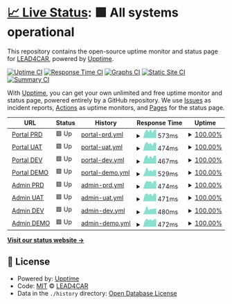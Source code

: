 # [📈 Live Status](https://status.lead4car.de): <!--live status--> **🟩 All systems operational**

This repository contains the open-source uptime monitor and status page for [LEAD4CAR](https://lead4car.de), powered by [Upptime](https://github.com/upptime/upptime).

[![Uptime CI](https://github.com/LEAD4CAR/status/workflows/Uptime%20CI/badge.svg)](https://github.com/LEAD4CAR/status/actions?query=workflow%3A%22Uptime+CI%22)
[![Response Time CI](https://github.com/LEAD4CAR/status/workflows/Response%20Time%20CI/badge.svg)](https://github.com/LEAD4CAR/status/actions?query=workflow%3A%22Response+Time+CI%22)
[![Graphs CI](https://github.com/LEAD4CAR/status/workflows/Graphs%20CI/badge.svg)](https://github.com/LEAD4CAR/status/actions?query=workflow%3A%22Graphs+CI%22)
[![Static Site CI](https://github.com/LEAD4CAR/status/workflows/Static%20Site%20CI/badge.svg)](https://github.com/LEAD4CAR/status/actions?query=workflow%3A%22Static+Site+CI%22)
[![Summary CI](https://github.com/LEAD4CAR/status/workflows/Summary%20CI/badge.svg)](https://github.com/LEAD4CAR/status/actions?query=workflow%3A%22Summary+CI%22)

With [Upptime](https://upptime.js.org), you can get your own unlimited and free uptime monitor and status page, powered entirely by a GitHub repository. We use [Issues](https://github.com/LEAD4CAR/status/issues) as incident reports, [Actions](https://github.com/LEAD4CAR/status/actions) as uptime monitors, and [Pages](https://status.lead4car.de) for the status page.

<!--start: status pages-->
<!-- This summary is generated by Upptime (https://github.com/upptime/upptime) -->
<!-- Do not edit this manually, your changes will be overwritten -->
<!-- prettier-ignore -->
| URL | Status | History | Response Time | Uptime |
| --- | ------ | ------- | ------------- | ------ |
| <img alt="" src="https://favicons.githubusercontent.com/portal.lead4car.de" height="13"> [Portal PRD](https://portal.lead4car.de/) | 🟩 Up | [portal-prd.yml](https://github.com/LEAD4CAR/status/commits/HEAD/history/portal-prd.yml) | <details><summary><img alt="Response time graph" src="./graphs/portal-prd/response-time-week.png" height="20"> 573ms</summary><br><a href="https://status.lead4car.de/history/portal-prd"><img alt="Response time 594" src="https://img.shields.io/endpoint?url=https%3A%2F%2Fraw.githubusercontent.com%2FLEAD4CAR%2Fstatus%2FHEAD%2Fapi%2Fportal-prd%2Fresponse-time.json"></a><br><a href="https://status.lead4car.de/history/portal-prd"><img alt="24-hour response time 461" src="https://img.shields.io/endpoint?url=https%3A%2F%2Fraw.githubusercontent.com%2FLEAD4CAR%2Fstatus%2FHEAD%2Fapi%2Fportal-prd%2Fresponse-time-day.json"></a><br><a href="https://status.lead4car.de/history/portal-prd"><img alt="7-day response time 573" src="https://img.shields.io/endpoint?url=https%3A%2F%2Fraw.githubusercontent.com%2FLEAD4CAR%2Fstatus%2FHEAD%2Fapi%2Fportal-prd%2Fresponse-time-week.json"></a><br><a href="https://status.lead4car.de/history/portal-prd"><img alt="30-day response time 594" src="https://img.shields.io/endpoint?url=https%3A%2F%2Fraw.githubusercontent.com%2FLEAD4CAR%2Fstatus%2FHEAD%2Fapi%2Fportal-prd%2Fresponse-time-month.json"></a><br><a href="https://status.lead4car.de/history/portal-prd"><img alt="1-year response time 594" src="https://img.shields.io/endpoint?url=https%3A%2F%2Fraw.githubusercontent.com%2FLEAD4CAR%2Fstatus%2FHEAD%2Fapi%2Fportal-prd%2Fresponse-time-year.json"></a></details> | <details><summary><a href="https://status.lead4car.de/history/portal-prd">100.00%</a></summary><a href="https://status.lead4car.de/history/portal-prd"><img alt="All-time uptime 100.00%" src="https://img.shields.io/endpoint?url=https%3A%2F%2Fraw.githubusercontent.com%2FLEAD4CAR%2Fstatus%2FHEAD%2Fapi%2Fportal-prd%2Fuptime.json"></a><br><a href="https://status.lead4car.de/history/portal-prd"><img alt="24-hour uptime 100.00%" src="https://img.shields.io/endpoint?url=https%3A%2F%2Fraw.githubusercontent.com%2FLEAD4CAR%2Fstatus%2FHEAD%2Fapi%2Fportal-prd%2Fuptime-day.json"></a><br><a href="https://status.lead4car.de/history/portal-prd"><img alt="7-day uptime 100.00%" src="https://img.shields.io/endpoint?url=https%3A%2F%2Fraw.githubusercontent.com%2FLEAD4CAR%2Fstatus%2FHEAD%2Fapi%2Fportal-prd%2Fuptime-week.json"></a><br><a href="https://status.lead4car.de/history/portal-prd"><img alt="30-day uptime 100.00%" src="https://img.shields.io/endpoint?url=https%3A%2F%2Fraw.githubusercontent.com%2FLEAD4CAR%2Fstatus%2FHEAD%2Fapi%2Fportal-prd%2Fuptime-month.json"></a><br><a href="https://status.lead4car.de/history/portal-prd"><img alt="1-year uptime 100.00%" src="https://img.shields.io/endpoint?url=https%3A%2F%2Fraw.githubusercontent.com%2FLEAD4CAR%2Fstatus%2FHEAD%2Fapi%2Fportal-prd%2Fuptime-year.json"></a></details>
| <img alt="" src="https://favicons.githubusercontent.com/uat.lead4car.de" height="13"> [Portal UAT](https://uat.lead4car.de/) | 🟩 Up | [portal-uat.yml](https://github.com/LEAD4CAR/status/commits/HEAD/history/portal-uat.yml) | <details><summary><img alt="Response time graph" src="./graphs/portal-uat/response-time-week.png" height="20"> 474ms</summary><br><a href="https://status.lead4car.de/history/portal-uat"><img alt="Response time 522" src="https://img.shields.io/endpoint?url=https%3A%2F%2Fraw.githubusercontent.com%2FLEAD4CAR%2Fstatus%2FHEAD%2Fapi%2Fportal-uat%2Fresponse-time.json"></a><br><a href="https://status.lead4car.de/history/portal-uat"><img alt="24-hour response time 362" src="https://img.shields.io/endpoint?url=https%3A%2F%2Fraw.githubusercontent.com%2FLEAD4CAR%2Fstatus%2FHEAD%2Fapi%2Fportal-uat%2Fresponse-time-day.json"></a><br><a href="https://status.lead4car.de/history/portal-uat"><img alt="7-day response time 474" src="https://img.shields.io/endpoint?url=https%3A%2F%2Fraw.githubusercontent.com%2FLEAD4CAR%2Fstatus%2FHEAD%2Fapi%2Fportal-uat%2Fresponse-time-week.json"></a><br><a href="https://status.lead4car.de/history/portal-uat"><img alt="30-day response time 522" src="https://img.shields.io/endpoint?url=https%3A%2F%2Fraw.githubusercontent.com%2FLEAD4CAR%2Fstatus%2FHEAD%2Fapi%2Fportal-uat%2Fresponse-time-month.json"></a><br><a href="https://status.lead4car.de/history/portal-uat"><img alt="1-year response time 522" src="https://img.shields.io/endpoint?url=https%3A%2F%2Fraw.githubusercontent.com%2FLEAD4CAR%2Fstatus%2FHEAD%2Fapi%2Fportal-uat%2Fresponse-time-year.json"></a></details> | <details><summary><a href="https://status.lead4car.de/history/portal-uat">100.00%</a></summary><a href="https://status.lead4car.de/history/portal-uat"><img alt="All-time uptime 100.00%" src="https://img.shields.io/endpoint?url=https%3A%2F%2Fraw.githubusercontent.com%2FLEAD4CAR%2Fstatus%2FHEAD%2Fapi%2Fportal-uat%2Fuptime.json"></a><br><a href="https://status.lead4car.de/history/portal-uat"><img alt="24-hour uptime 100.00%" src="https://img.shields.io/endpoint?url=https%3A%2F%2Fraw.githubusercontent.com%2FLEAD4CAR%2Fstatus%2FHEAD%2Fapi%2Fportal-uat%2Fuptime-day.json"></a><br><a href="https://status.lead4car.de/history/portal-uat"><img alt="7-day uptime 100.00%" src="https://img.shields.io/endpoint?url=https%3A%2F%2Fraw.githubusercontent.com%2FLEAD4CAR%2Fstatus%2FHEAD%2Fapi%2Fportal-uat%2Fuptime-week.json"></a><br><a href="https://status.lead4car.de/history/portal-uat"><img alt="30-day uptime 100.00%" src="https://img.shields.io/endpoint?url=https%3A%2F%2Fraw.githubusercontent.com%2FLEAD4CAR%2Fstatus%2FHEAD%2Fapi%2Fportal-uat%2Fuptime-month.json"></a><br><a href="https://status.lead4car.de/history/portal-uat"><img alt="1-year uptime 100.00%" src="https://img.shields.io/endpoint?url=https%3A%2F%2Fraw.githubusercontent.com%2FLEAD4CAR%2Fstatus%2FHEAD%2Fapi%2Fportal-uat%2Fuptime-year.json"></a></details>
| <img alt="" src="https://favicons.githubusercontent.com/dev.lead4car.de" height="13"> [Portal DEV](https://dev.lead4car.de/) | 🟩 Up | [portal-dev.yml](https://github.com/LEAD4CAR/status/commits/HEAD/history/portal-dev.yml) | <details><summary><img alt="Response time graph" src="./graphs/portal-dev/response-time-week.png" height="20"> 467ms</summary><br><a href="https://status.lead4car.de/history/portal-dev"><img alt="Response time 506" src="https://img.shields.io/endpoint?url=https%3A%2F%2Fraw.githubusercontent.com%2FLEAD4CAR%2Fstatus%2FHEAD%2Fapi%2Fportal-dev%2Fresponse-time.json"></a><br><a href="https://status.lead4car.de/history/portal-dev"><img alt="24-hour response time 451" src="https://img.shields.io/endpoint?url=https%3A%2F%2Fraw.githubusercontent.com%2FLEAD4CAR%2Fstatus%2FHEAD%2Fapi%2Fportal-dev%2Fresponse-time-day.json"></a><br><a href="https://status.lead4car.de/history/portal-dev"><img alt="7-day response time 467" src="https://img.shields.io/endpoint?url=https%3A%2F%2Fraw.githubusercontent.com%2FLEAD4CAR%2Fstatus%2FHEAD%2Fapi%2Fportal-dev%2Fresponse-time-week.json"></a><br><a href="https://status.lead4car.de/history/portal-dev"><img alt="30-day response time 506" src="https://img.shields.io/endpoint?url=https%3A%2F%2Fraw.githubusercontent.com%2FLEAD4CAR%2Fstatus%2FHEAD%2Fapi%2Fportal-dev%2Fresponse-time-month.json"></a><br><a href="https://status.lead4car.de/history/portal-dev"><img alt="1-year response time 506" src="https://img.shields.io/endpoint?url=https%3A%2F%2Fraw.githubusercontent.com%2FLEAD4CAR%2Fstatus%2FHEAD%2Fapi%2Fportal-dev%2Fresponse-time-year.json"></a></details> | <details><summary><a href="https://status.lead4car.de/history/portal-dev">100.00%</a></summary><a href="https://status.lead4car.de/history/portal-dev"><img alt="All-time uptime 100.00%" src="https://img.shields.io/endpoint?url=https%3A%2F%2Fraw.githubusercontent.com%2FLEAD4CAR%2Fstatus%2FHEAD%2Fapi%2Fportal-dev%2Fuptime.json"></a><br><a href="https://status.lead4car.de/history/portal-dev"><img alt="24-hour uptime 100.00%" src="https://img.shields.io/endpoint?url=https%3A%2F%2Fraw.githubusercontent.com%2FLEAD4CAR%2Fstatus%2FHEAD%2Fapi%2Fportal-dev%2Fuptime-day.json"></a><br><a href="https://status.lead4car.de/history/portal-dev"><img alt="7-day uptime 100.00%" src="https://img.shields.io/endpoint?url=https%3A%2F%2Fraw.githubusercontent.com%2FLEAD4CAR%2Fstatus%2FHEAD%2Fapi%2Fportal-dev%2Fuptime-week.json"></a><br><a href="https://status.lead4car.de/history/portal-dev"><img alt="30-day uptime 100.00%" src="https://img.shields.io/endpoint?url=https%3A%2F%2Fraw.githubusercontent.com%2FLEAD4CAR%2Fstatus%2FHEAD%2Fapi%2Fportal-dev%2Fuptime-month.json"></a><br><a href="https://status.lead4car.de/history/portal-dev"><img alt="1-year uptime 100.00%" src="https://img.shields.io/endpoint?url=https%3A%2F%2Fraw.githubusercontent.com%2FLEAD4CAR%2Fstatus%2FHEAD%2Fapi%2Fportal-dev%2Fuptime-year.json"></a></details>
| <img alt="" src="https://favicons.githubusercontent.com/demo.lead4car.de" height="13"> [Portal DEMO](https://demo.lead4car.de/) | 🟩 Up | [portal-demo.yml](https://github.com/LEAD4CAR/status/commits/HEAD/history/portal-demo.yml) | <details><summary><img alt="Response time graph" src="./graphs/portal-demo/response-time-week.png" height="20"> 529ms</summary><br><a href="https://status.lead4car.de/history/portal-demo"><img alt="Response time 493" src="https://img.shields.io/endpoint?url=https%3A%2F%2Fraw.githubusercontent.com%2FLEAD4CAR%2Fstatus%2FHEAD%2Fapi%2Fportal-demo%2Fresponse-time.json"></a><br><a href="https://status.lead4car.de/history/portal-demo"><img alt="24-hour response time 437" src="https://img.shields.io/endpoint?url=https%3A%2F%2Fraw.githubusercontent.com%2FLEAD4CAR%2Fstatus%2FHEAD%2Fapi%2Fportal-demo%2Fresponse-time-day.json"></a><br><a href="https://status.lead4car.de/history/portal-demo"><img alt="7-day response time 529" src="https://img.shields.io/endpoint?url=https%3A%2F%2Fraw.githubusercontent.com%2FLEAD4CAR%2Fstatus%2FHEAD%2Fapi%2Fportal-demo%2Fresponse-time-week.json"></a><br><a href="https://status.lead4car.de/history/portal-demo"><img alt="30-day response time 493" src="https://img.shields.io/endpoint?url=https%3A%2F%2Fraw.githubusercontent.com%2FLEAD4CAR%2Fstatus%2FHEAD%2Fapi%2Fportal-demo%2Fresponse-time-month.json"></a><br><a href="https://status.lead4car.de/history/portal-demo"><img alt="1-year response time 493" src="https://img.shields.io/endpoint?url=https%3A%2F%2Fraw.githubusercontent.com%2FLEAD4CAR%2Fstatus%2FHEAD%2Fapi%2Fportal-demo%2Fresponse-time-year.json"></a></details> | <details><summary><a href="https://status.lead4car.de/history/portal-demo">100.00%</a></summary><a href="https://status.lead4car.de/history/portal-demo"><img alt="All-time uptime 100.00%" src="https://img.shields.io/endpoint?url=https%3A%2F%2Fraw.githubusercontent.com%2FLEAD4CAR%2Fstatus%2FHEAD%2Fapi%2Fportal-demo%2Fuptime.json"></a><br><a href="https://status.lead4car.de/history/portal-demo"><img alt="24-hour uptime 100.00%" src="https://img.shields.io/endpoint?url=https%3A%2F%2Fraw.githubusercontent.com%2FLEAD4CAR%2Fstatus%2FHEAD%2Fapi%2Fportal-demo%2Fuptime-day.json"></a><br><a href="https://status.lead4car.de/history/portal-demo"><img alt="7-day uptime 100.00%" src="https://img.shields.io/endpoint?url=https%3A%2F%2Fraw.githubusercontent.com%2FLEAD4CAR%2Fstatus%2FHEAD%2Fapi%2Fportal-demo%2Fuptime-week.json"></a><br><a href="https://status.lead4car.de/history/portal-demo"><img alt="30-day uptime 100.00%" src="https://img.shields.io/endpoint?url=https%3A%2F%2Fraw.githubusercontent.com%2FLEAD4CAR%2Fstatus%2FHEAD%2Fapi%2Fportal-demo%2Fuptime-month.json"></a><br><a href="https://status.lead4car.de/history/portal-demo"><img alt="1-year uptime 100.00%" src="https://img.shields.io/endpoint?url=https%3A%2F%2Fraw.githubusercontent.com%2FLEAD4CAR%2Fstatus%2FHEAD%2Fapi%2Fportal-demo%2Fuptime-year.json"></a></details>
| <img alt="" src="https://favicons.githubusercontent.com/admin.lead4car.de" height="13"> [Admin PRD](https://admin.lead4car.de/) | 🟩 Up | [admin-prd.yml](https://github.com/LEAD4CAR/status/commits/HEAD/history/admin-prd.yml) | <details><summary><img alt="Response time graph" src="./graphs/admin-prd/response-time-week.png" height="20"> 474ms</summary><br><a href="https://status.lead4car.de/history/admin-prd"><img alt="Response time 480" src="https://img.shields.io/endpoint?url=https%3A%2F%2Fraw.githubusercontent.com%2FLEAD4CAR%2Fstatus%2FHEAD%2Fapi%2Fadmin-prd%2Fresponse-time.json"></a><br><a href="https://status.lead4car.de/history/admin-prd"><img alt="24-hour response time 417" src="https://img.shields.io/endpoint?url=https%3A%2F%2Fraw.githubusercontent.com%2FLEAD4CAR%2Fstatus%2FHEAD%2Fapi%2Fadmin-prd%2Fresponse-time-day.json"></a><br><a href="https://status.lead4car.de/history/admin-prd"><img alt="7-day response time 474" src="https://img.shields.io/endpoint?url=https%3A%2F%2Fraw.githubusercontent.com%2FLEAD4CAR%2Fstatus%2FHEAD%2Fapi%2Fadmin-prd%2Fresponse-time-week.json"></a><br><a href="https://status.lead4car.de/history/admin-prd"><img alt="30-day response time 480" src="https://img.shields.io/endpoint?url=https%3A%2F%2Fraw.githubusercontent.com%2FLEAD4CAR%2Fstatus%2FHEAD%2Fapi%2Fadmin-prd%2Fresponse-time-month.json"></a><br><a href="https://status.lead4car.de/history/admin-prd"><img alt="1-year response time 480" src="https://img.shields.io/endpoint?url=https%3A%2F%2Fraw.githubusercontent.com%2FLEAD4CAR%2Fstatus%2FHEAD%2Fapi%2Fadmin-prd%2Fresponse-time-year.json"></a></details> | <details><summary><a href="https://status.lead4car.de/history/admin-prd">100.00%</a></summary><a href="https://status.lead4car.de/history/admin-prd"><img alt="All-time uptime 100.00%" src="https://img.shields.io/endpoint?url=https%3A%2F%2Fraw.githubusercontent.com%2FLEAD4CAR%2Fstatus%2FHEAD%2Fapi%2Fadmin-prd%2Fuptime.json"></a><br><a href="https://status.lead4car.de/history/admin-prd"><img alt="24-hour uptime 100.00%" src="https://img.shields.io/endpoint?url=https%3A%2F%2Fraw.githubusercontent.com%2FLEAD4CAR%2Fstatus%2FHEAD%2Fapi%2Fadmin-prd%2Fuptime-day.json"></a><br><a href="https://status.lead4car.de/history/admin-prd"><img alt="7-day uptime 100.00%" src="https://img.shields.io/endpoint?url=https%3A%2F%2Fraw.githubusercontent.com%2FLEAD4CAR%2Fstatus%2FHEAD%2Fapi%2Fadmin-prd%2Fuptime-week.json"></a><br><a href="https://status.lead4car.de/history/admin-prd"><img alt="30-day uptime 100.00%" src="https://img.shields.io/endpoint?url=https%3A%2F%2Fraw.githubusercontent.com%2FLEAD4CAR%2Fstatus%2FHEAD%2Fapi%2Fadmin-prd%2Fuptime-month.json"></a><br><a href="https://status.lead4car.de/history/admin-prd"><img alt="1-year uptime 100.00%" src="https://img.shields.io/endpoint?url=https%3A%2F%2Fraw.githubusercontent.com%2FLEAD4CAR%2Fstatus%2FHEAD%2Fapi%2Fadmin-prd%2Fuptime-year.json"></a></details>
| <img alt="" src="https://favicons.githubusercontent.com/admin-uat.lead4car.de" height="13"> [Admin UAT](https://admin-uat.lead4car.de/) | 🟩 Up | [admin-uat.yml](https://github.com/LEAD4CAR/status/commits/HEAD/history/admin-uat.yml) | <details><summary><img alt="Response time graph" src="./graphs/admin-uat/response-time-week.png" height="20"> 471ms</summary><br><a href="https://status.lead4car.de/history/admin-uat"><img alt="Response time 483" src="https://img.shields.io/endpoint?url=https%3A%2F%2Fraw.githubusercontent.com%2FLEAD4CAR%2Fstatus%2FHEAD%2Fapi%2Fadmin-uat%2Fresponse-time.json"></a><br><a href="https://status.lead4car.de/history/admin-uat"><img alt="24-hour response time 433" src="https://img.shields.io/endpoint?url=https%3A%2F%2Fraw.githubusercontent.com%2FLEAD4CAR%2Fstatus%2FHEAD%2Fapi%2Fadmin-uat%2Fresponse-time-day.json"></a><br><a href="https://status.lead4car.de/history/admin-uat"><img alt="7-day response time 471" src="https://img.shields.io/endpoint?url=https%3A%2F%2Fraw.githubusercontent.com%2FLEAD4CAR%2Fstatus%2FHEAD%2Fapi%2Fadmin-uat%2Fresponse-time-week.json"></a><br><a href="https://status.lead4car.de/history/admin-uat"><img alt="30-day response time 483" src="https://img.shields.io/endpoint?url=https%3A%2F%2Fraw.githubusercontent.com%2FLEAD4CAR%2Fstatus%2FHEAD%2Fapi%2Fadmin-uat%2Fresponse-time-month.json"></a><br><a href="https://status.lead4car.de/history/admin-uat"><img alt="1-year response time 483" src="https://img.shields.io/endpoint?url=https%3A%2F%2Fraw.githubusercontent.com%2FLEAD4CAR%2Fstatus%2FHEAD%2Fapi%2Fadmin-uat%2Fresponse-time-year.json"></a></details> | <details><summary><a href="https://status.lead4car.de/history/admin-uat">100.00%</a></summary><a href="https://status.lead4car.de/history/admin-uat"><img alt="All-time uptime 100.00%" src="https://img.shields.io/endpoint?url=https%3A%2F%2Fraw.githubusercontent.com%2FLEAD4CAR%2Fstatus%2FHEAD%2Fapi%2Fadmin-uat%2Fuptime.json"></a><br><a href="https://status.lead4car.de/history/admin-uat"><img alt="24-hour uptime 100.00%" src="https://img.shields.io/endpoint?url=https%3A%2F%2Fraw.githubusercontent.com%2FLEAD4CAR%2Fstatus%2FHEAD%2Fapi%2Fadmin-uat%2Fuptime-day.json"></a><br><a href="https://status.lead4car.de/history/admin-uat"><img alt="7-day uptime 100.00%" src="https://img.shields.io/endpoint?url=https%3A%2F%2Fraw.githubusercontent.com%2FLEAD4CAR%2Fstatus%2FHEAD%2Fapi%2Fadmin-uat%2Fuptime-week.json"></a><br><a href="https://status.lead4car.de/history/admin-uat"><img alt="30-day uptime 100.00%" src="https://img.shields.io/endpoint?url=https%3A%2F%2Fraw.githubusercontent.com%2FLEAD4CAR%2Fstatus%2FHEAD%2Fapi%2Fadmin-uat%2Fuptime-month.json"></a><br><a href="https://status.lead4car.de/history/admin-uat"><img alt="1-year uptime 100.00%" src="https://img.shields.io/endpoint?url=https%3A%2F%2Fraw.githubusercontent.com%2FLEAD4CAR%2Fstatus%2FHEAD%2Fapi%2Fadmin-uat%2Fuptime-year.json"></a></details>
| <img alt="" src="https://favicons.githubusercontent.com/admin-dev.lead4car.de" height="13"> [Admin DEV](https://admin-dev.lead4car.de/) | 🟩 Up | [admin-dev.yml](https://github.com/LEAD4CAR/status/commits/HEAD/history/admin-dev.yml) | <details><summary><img alt="Response time graph" src="./graphs/admin-dev/response-time-week.png" height="20"> 480ms</summary><br><a href="https://status.lead4car.de/history/admin-dev"><img alt="Response time 484" src="https://img.shields.io/endpoint?url=https%3A%2F%2Fraw.githubusercontent.com%2FLEAD4CAR%2Fstatus%2FHEAD%2Fapi%2Fadmin-dev%2Fresponse-time.json"></a><br><a href="https://status.lead4car.de/history/admin-dev"><img alt="24-hour response time 337" src="https://img.shields.io/endpoint?url=https%3A%2F%2Fraw.githubusercontent.com%2FLEAD4CAR%2Fstatus%2FHEAD%2Fapi%2Fadmin-dev%2Fresponse-time-day.json"></a><br><a href="https://status.lead4car.de/history/admin-dev"><img alt="7-day response time 480" src="https://img.shields.io/endpoint?url=https%3A%2F%2Fraw.githubusercontent.com%2FLEAD4CAR%2Fstatus%2FHEAD%2Fapi%2Fadmin-dev%2Fresponse-time-week.json"></a><br><a href="https://status.lead4car.de/history/admin-dev"><img alt="30-day response time 484" src="https://img.shields.io/endpoint?url=https%3A%2F%2Fraw.githubusercontent.com%2FLEAD4CAR%2Fstatus%2FHEAD%2Fapi%2Fadmin-dev%2Fresponse-time-month.json"></a><br><a href="https://status.lead4car.de/history/admin-dev"><img alt="1-year response time 484" src="https://img.shields.io/endpoint?url=https%3A%2F%2Fraw.githubusercontent.com%2FLEAD4CAR%2Fstatus%2FHEAD%2Fapi%2Fadmin-dev%2Fresponse-time-year.json"></a></details> | <details><summary><a href="https://status.lead4car.de/history/admin-dev">100.00%</a></summary><a href="https://status.lead4car.de/history/admin-dev"><img alt="All-time uptime 100.00%" src="https://img.shields.io/endpoint?url=https%3A%2F%2Fraw.githubusercontent.com%2FLEAD4CAR%2Fstatus%2FHEAD%2Fapi%2Fadmin-dev%2Fuptime.json"></a><br><a href="https://status.lead4car.de/history/admin-dev"><img alt="24-hour uptime 100.00%" src="https://img.shields.io/endpoint?url=https%3A%2F%2Fraw.githubusercontent.com%2FLEAD4CAR%2Fstatus%2FHEAD%2Fapi%2Fadmin-dev%2Fuptime-day.json"></a><br><a href="https://status.lead4car.de/history/admin-dev"><img alt="7-day uptime 100.00%" src="https://img.shields.io/endpoint?url=https%3A%2F%2Fraw.githubusercontent.com%2FLEAD4CAR%2Fstatus%2FHEAD%2Fapi%2Fadmin-dev%2Fuptime-week.json"></a><br><a href="https://status.lead4car.de/history/admin-dev"><img alt="30-day uptime 100.00%" src="https://img.shields.io/endpoint?url=https%3A%2F%2Fraw.githubusercontent.com%2FLEAD4CAR%2Fstatus%2FHEAD%2Fapi%2Fadmin-dev%2Fuptime-month.json"></a><br><a href="https://status.lead4car.de/history/admin-dev"><img alt="1-year uptime 100.00%" src="https://img.shields.io/endpoint?url=https%3A%2F%2Fraw.githubusercontent.com%2FLEAD4CAR%2Fstatus%2FHEAD%2Fapi%2Fadmin-dev%2Fuptime-year.json"></a></details>
| <img alt="" src="https://favicons.githubusercontent.com/admin-demo.lead4car.de" height="13"> [Admin DEMO](https://admin-demo.lead4car.de/) | 🟩 Up | [admin-demo.yml](https://github.com/LEAD4CAR/status/commits/HEAD/history/admin-demo.yml) | <details><summary><img alt="Response time graph" src="./graphs/admin-demo/response-time-week.png" height="20"> 472ms</summary><br><a href="https://status.lead4car.de/history/admin-demo"><img alt="Response time 480" src="https://img.shields.io/endpoint?url=https%3A%2F%2Fraw.githubusercontent.com%2FLEAD4CAR%2Fstatus%2FHEAD%2Fapi%2Fadmin-demo%2Fresponse-time.json"></a><br><a href="https://status.lead4car.de/history/admin-demo"><img alt="24-hour response time 349" src="https://img.shields.io/endpoint?url=https%3A%2F%2Fraw.githubusercontent.com%2FLEAD4CAR%2Fstatus%2FHEAD%2Fapi%2Fadmin-demo%2Fresponse-time-day.json"></a><br><a href="https://status.lead4car.de/history/admin-demo"><img alt="7-day response time 472" src="https://img.shields.io/endpoint?url=https%3A%2F%2Fraw.githubusercontent.com%2FLEAD4CAR%2Fstatus%2FHEAD%2Fapi%2Fadmin-demo%2Fresponse-time-week.json"></a><br><a href="https://status.lead4car.de/history/admin-demo"><img alt="30-day response time 480" src="https://img.shields.io/endpoint?url=https%3A%2F%2Fraw.githubusercontent.com%2FLEAD4CAR%2Fstatus%2FHEAD%2Fapi%2Fadmin-demo%2Fresponse-time-month.json"></a><br><a href="https://status.lead4car.de/history/admin-demo"><img alt="1-year response time 480" src="https://img.shields.io/endpoint?url=https%3A%2F%2Fraw.githubusercontent.com%2FLEAD4CAR%2Fstatus%2FHEAD%2Fapi%2Fadmin-demo%2Fresponse-time-year.json"></a></details> | <details><summary><a href="https://status.lead4car.de/history/admin-demo">100.00%</a></summary><a href="https://status.lead4car.de/history/admin-demo"><img alt="All-time uptime 100.00%" src="https://img.shields.io/endpoint?url=https%3A%2F%2Fraw.githubusercontent.com%2FLEAD4CAR%2Fstatus%2FHEAD%2Fapi%2Fadmin-demo%2Fuptime.json"></a><br><a href="https://status.lead4car.de/history/admin-demo"><img alt="24-hour uptime 100.00%" src="https://img.shields.io/endpoint?url=https%3A%2F%2Fraw.githubusercontent.com%2FLEAD4CAR%2Fstatus%2FHEAD%2Fapi%2Fadmin-demo%2Fuptime-day.json"></a><br><a href="https://status.lead4car.de/history/admin-demo"><img alt="7-day uptime 100.00%" src="https://img.shields.io/endpoint?url=https%3A%2F%2Fraw.githubusercontent.com%2FLEAD4CAR%2Fstatus%2FHEAD%2Fapi%2Fadmin-demo%2Fuptime-week.json"></a><br><a href="https://status.lead4car.de/history/admin-demo"><img alt="30-day uptime 100.00%" src="https://img.shields.io/endpoint?url=https%3A%2F%2Fraw.githubusercontent.com%2FLEAD4CAR%2Fstatus%2FHEAD%2Fapi%2Fadmin-demo%2Fuptime-month.json"></a><br><a href="https://status.lead4car.de/history/admin-demo"><img alt="1-year uptime 100.00%" src="https://img.shields.io/endpoint?url=https%3A%2F%2Fraw.githubusercontent.com%2FLEAD4CAR%2Fstatus%2FHEAD%2Fapi%2Fadmin-demo%2Fuptime-year.json"></a></details>

<!--end: status pages-->

[**Visit our status website →**](https://status.lead4car.de)

## 📄 License

- Powered by: [Upptime](https://github.com/upptime/upptime)
- Code: [MIT](./LICENSE) © [LEAD4CAR](https://lead4car.de)
- Data in the `./history` directory: [Open Database License](https://opendatacommons.org/licenses/odbl/1-0/)
